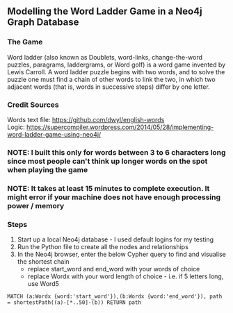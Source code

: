 ## Modelling the Word Ladder Game in a Neo4j Graph Database

### The Game
Word ladder (also known as Doublets, word-links, change-the-word puzzles, paragrams, laddergrams, or Word golf) is a word game invented by Lewis Carroll. A word ladder puzzle begins with two words, and to solve the puzzle one must find a chain of other words to link the two, in which two adjacent words (that is, words in successive steps) differ by one letter.

### Credit Sources
Words text file: https://github.com/dwyl/english-words <br>
Logic: https://supercompiler.wordpress.com/2014/05/28/implementing-word-ladder-game-using-neo4j/

### NOTE: I built this only for words between 3 to 6 characters long since most people can't think up longer words on the spot when playing the game
### NOTE: It takes at least 15 minutes to complete execution. It might error if your machine does not have enough processing power / memory


### Steps
1) Start up a local Neo4j database - I used default logins for my testing
2) Run the Python file to create all the nodes and relationships
3) In the Neo4j browser, enter the below Cypher query to find and visualise the shortest chain
	* replace start_word and end_word with your words of choice
	* replace Wordx with your word length of choice - i.e. if 5 letters long, use Word5
```cypher
MATCH (a:Wordx {word:'start_word'}),(b:Wordx {word:'end_word'}), path = shortestPath((a)-[*..50]-(b)) RETURN path
```




